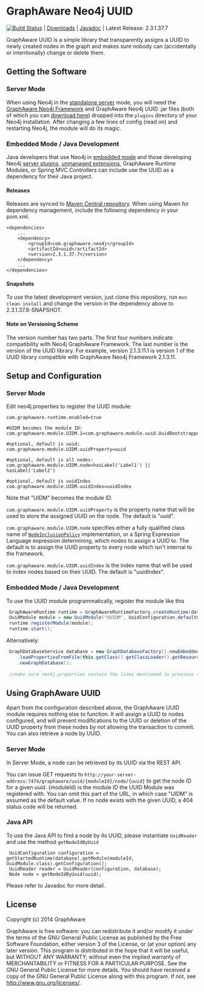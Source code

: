 GraphAware Neo4j UUID
=====================

[![Build Status](https://travis-ci.org/graphaware/neo4j-uuid.png)](https://travis-ci.org/graphaware/neo4j-uuid) | <a href="http://graphaware.com/downloads/" target="_blank">Downloads</a> | <a href="http://graphaware.com/site/uuid/latest/apidocs/" target="_blank">Javadoc</a> | Latest Release: 2.3.1.37.7

GraphAware UUID is a simple library that transparently assigns a UUID to newly created nodes in the graph and makes sure nobody
can (accidentally or intentionally) change or delete them.

Getting the Software
--------------------

### Server Mode

When using Neo4j in the <a href="http://docs.neo4j.org/chunked/stable/server-installation.html" target="_blank">standalone server</a> mode,
you will need the <a href="https://github.com/graphaware/neo4j-framework" target="_blank">GraphAware Neo4j Framework</a> and GraphAware Neo4j UUID .jar files (both of which you can <a href="http://graphaware.com/downloads/" target="_blank">download here</a>) dropped
into the `plugins` directory of your Neo4j installation. After changing a few lines of config (read on) and restarting Neo4j, the module will do its magic.

### Embedded Mode / Java Development

Java developers that use Neo4j in <a href="http://docs.neo4j.org/chunked/stable/tutorials-java-embedded.html" target="_blank">embedded mode</a>
and those developing Neo4j <a href="http://docs.neo4j.org/chunked/stable/server-plugins.html" target="_blank">server plugins</a>,
<a href="http://docs.neo4j.org/chunked/stable/server-unmanaged-extensions.html" target="_blank">unmanaged extensions</a>,
GraphAware Runtime Modules, or Spring MVC Controllers can include use the UUID as a dependency for their Java project.

#### Releases

Releases are synced to <a href="http://search.maven.org/#search%7Cga%7C1%7Ca%3A%22uuid%22" target="_blank">Maven Central repository</a>. When using Maven for dependency management, include the following dependency in your pom.xml.

    <dependencies>
        ...
        <dependency>
            <groupId>com.graphaware.neo4j</groupId>
            <artifactId>uuid</artifactId>
            <version>2.3.1.37.7</version>
        </dependency>
        ...
    </dependencies>

#### Snapshots

To use the latest development version, just clone this repository, run `mvn clean install` and change the version in the
dependency above to 2.3.1.37.8-SNAPSHOT.

#### Note on Versioning Scheme

The version number has two parts. The first four numbers indicate compatibility with Neo4j GraphAware Framework.
 The last number is the version of the UUID library. For example, version 2.1.3.11.1 is version 1 of the UUID library
 compatible with GraphAware Neo4j Framework 2.1.3.11.


Setup and Configuration
--------------------

### Server Mode

Edit neo4j.properties to register the UUID module:

```
com.graphaware.runtime.enabled=true

#UIDM becomes the module ID:
com.graphaware.module.UIDM.1=com.graphaware.module.uuid.UuidBootstrapper

#optional, default is uuid:
com.graphaware.module.UIDM.uuidProperty=uuid

#optional, default is all nodes:
com.graphaware.module.UIDM.node=hasLabel('Label1') || hasLabel('Label2')

#optional, default is uuidIndex
com.graphaware.module.UIDM.uuidIndex=uuidIndex

```

Note that "UIDM" becomes the module ID. 

`com.graphaware.module.UIDM.uuidProperty` is the property name that will be used to store the assigned UUID on the node. The default is "uuid".

`com.graphaware.module.UIDM.node` specifies either a fully qualified class name of [`NodeInclusionPolicy`](http://graphaware.com/site/framework/latest/apidocs/com/graphaware/common/policy/NodeInclusionPolicy.html) implementation,
or a Spring Expression Language expression determining, which nodes to assign a UUID to. The default is to assign the
UUID property to every node which isn't internal to the framework.

`com.graphaware.module.UIDM.uuidIndex` is the index name that will be used to index nodes based on their UUID. The default is "uuidIndex".

### Embedded Mode / Java Development

To use the UUID module programmatically, register the module like this

```java
 GraphAwareRuntime runtime = GraphAwareRuntimeFactory.createRuntime(database);  //where database is an instance of GraphDatabaseService
 UuidModule module = new UuidModule("UUIDM", UuidConfiguration.defaultConfiguration());
 runtime.registerModule(module);
 runtime.start();
```

Alternatively:
```java
 GraphDatabaseService database = new GraphDatabaseFactory().newEmbeddedDatabaseBuilder(pathToDb)
    .loadPropertiesFromFile(this.getClass().getClassLoader().getResource("neo4j.properties").getPath())
    .newGraphDatabase();
 
 //make sure neo4j.properties contain the lines mentioned in previous section
```

Using GraphAware UUID
---------------------

Apart from the configuration described above, the GraphAware UUID module requires nothing else to function. It will assign a UUID to nodes configured,
and will prevent modifications to the UUID or deletion of the UUID property from these nodes by not allowing the transaction to commit.
You can also retrieve a node by UUID.

### Server Mode

In Server Mode, a node can be retrieved by its UUID via the REST API.

You can issue GET requests to `http://your-server-address:7474/graphaware/uuid/{moduleId}/node/{uuid}` to get the node ID for a given uuid.
{moduleId} is the module ID the UUID Module was registered with. You can omit this part of the URL, in which case "UIDM" is assumed as the default value.
If no node exists with the given UUID, a 404 status code will be returned.

### Java API

To use the Java API to find a node by its UUID, please instantiate `UuidReader` and use the method `getNodeIdByUuid`

```
 UuidConfiguration configuration = getStartedRuntime(database).getModule(moduleId, UuidModule.class).getConfiguration();
 UuidReader reader = UuidReader(configuration, database);
 Node node = getNodeIdByUuid(uuid);
```

Please refer to Javadoc for more detail.


License
-------

Copyright (c) 2014 GraphAware

GraphAware is free software: you can redistribute it and/or modify it under the terms of the GNU General Public License
as published by the Free Software Foundation, either version 3 of the License, or (at your option) any later version.
This program is distributed in the hope that it will be useful, but WITHOUT ANY WARRANTY; without even the implied
warranty of MERCHANTABILITY or FITNESS FOR A PARTICULAR PURPOSE. See the GNU General Public License for more details.
You should have received a copy of the GNU General Public License along with this program.
If not, see <http://www.gnu.org/licenses/>.

